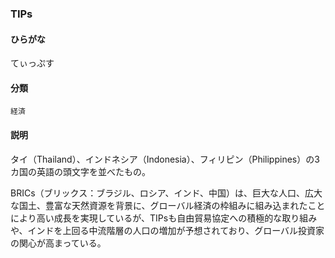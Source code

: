<div style="display:none;">

## [あ行](securities-terms?id=あ行)
## [か行](securities-terms?id=か行)
## [さ行](securities-terms?id=さ行)
## [た行](securities-terms?id=た行)

</div>

### TIPs

#### ひらがな

てぃっぷす

#### 分類

`経済`

#### 説明

タイ（Thailand）、インドネシア（Indonesia）、フィリピン（Philippines）の3カ国の英語の頭文字を並べたもの。BRICs（ブリックス：ブラジル、ロシア、インド、中国）は、巨大な人口、広大な国土、豊富な天然資源を背景に、グローバル経済の枠組みに組み込まれたことにより高い成長を実現しているが、TIPsも自由貿易協定への積極的な取り組みや、インドを上回る中流階層の人口の増加が予想されており、グローバル投資家の関心が高まっている。

<div style="display:none;">

## [な行](securities-terms?id=な行)
## [は行](securities-terms?id=は行)
## [ま行](securities-terms?id=ま行)
## [や行](securities-terms?id=や行)
## [ら行](securities-terms?id=ら行)
## [わ行](securities-terms?id=わ行)
## [英数字・記号](securities-terms?id=英数字・記号)

</div>

